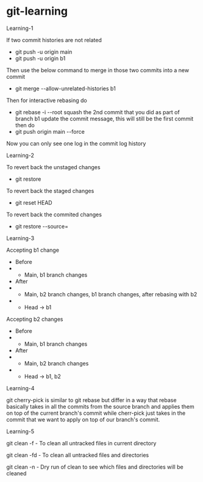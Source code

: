 # git-learning

Learning-1

If two commit histories are not related
- git push -u origin main
- git push -u origin b1

Then use the below command to merge in those two commits into a new commit
- git merge --allow-unrelated-histories b1

Then for interactive rebasing do
- git rebase -i --root
squash the 2nd commit that you did as part of branch b1
update the commit message, this will still be the first commit
then do 
- git push origin main --force

Now you can only see one log in the commit log history

Learning-2

To revert back the unstaged changes
- git restore <file-name>

To revert back the staged changes
- git reset HEAD <file-name>

To revert back the commited changes
- git restore --source=<commit-hash> <file-name>

Learning-3

Accepting b1 change
- Before
- - Main, b1 branch changes
- After
- - Main, b2 branch changes, b1 branch changes, after rebasing with b2
- - Head -> b1

Accepting b2 changes
- Before
- - Main, b1 branch changes
- After
- - Main, b2 branch changes
- - Head -> b1, b2

Learning-4

git cherry-pick is similar to git rebase but differ in a way that rebase basically takes in all the commits from the source branch and applies them on top of the current branch's commit
while cherr-pick just takes in the commit that we want to apply on top of our branch's commit.

Learning-5

git clean -f - To clean all untracked files in current directory

git clean -fd - To clean all untracked files and directories

git clean -n - Dry run of clean to see which files and directories will be cleaned